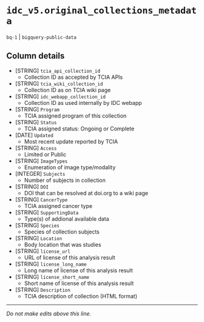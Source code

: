 # `idc_v5.original_collections_metadata`
`bq-1` | `bigquery-public-data`

## Column details
* [STRING]    `tcia_api_collection_id`
  - Collection ID as accepted by TCIA APIs
* [STRING]    `tcia_wiki_collection_id`
  - Collection ID as on TCIA wiki page
* [STRING]    `idc_webapp_collection_id`
  - Collection ID as used internally by IDC webapp
* [STRING]    `Program`
  - TCIA assigned program of this collection
* [STRING]    `Status`
  - TCIA assigned status: Ongoing or Complete
* [DATE]      `Updated`
  - Most recent update reported by TCIA
* [STRING]    `Access`
  - Limited or Public
* [STRING]    `ImageTypes`
  - Enumeration of image type/modality
* [INTEGER]   `Subjects`
  - Number of subjects in collection
* [STRING]    `DOI`
  - DOI that can be resolved at doi.org to a wiki page
* [STRING]    `CancerType`
  - TCIA assigned cancer type
* [STRING]    `SupportingData`
  - Type(s) of addional available data
* [STRING]    `Species`
  -  Species of collection subjects
* [STRING]    `Location`
  - Body location that was studies
* [STRING]    `license_url`
  - URL of license of this analysis result
* [STRING]    `license_long_name`
  - Long name of license of this analysis result
* [STRING]    `license_short_name`
  - Short name of license of this analysis result
* [STRING]    `Description`
  - TCIA description of collection (HTML format)

-------------------------------------------------------------------------------
*Do not make edits above this line.*
